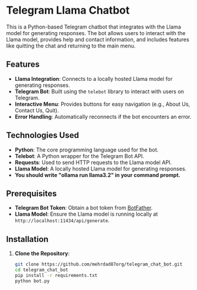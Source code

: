 # Telegram Llama Chatbot

This is a Python-based Telegram chatbot that integrates with the Llama model for generating responses. The bot allows users to interact with the Llama model, provides help and contact information, and includes features like quitting the chat and returning to the main menu.

## Features

- **Llama Integration**: Connects to a locally hosted Llama model for generating responses.
- **Telegram Bot**: Built using the `telebot` library to interact with users on Telegram.
- **Interactive Menu**: Provides buttons for easy navigation (e.g., About Us, Contact Us, Quit).
- **Error Handling**: Automatically reconnects if the bot encounters an error.

## Technologies Used

- **Python**: The core programming language used for the bot.
- **Telebot**: A Python wrapper for the Telegram Bot API.
- **Requests**: Used to send HTTP requests to the Llama model API.
- **Llama Model**: A locally hosted Llama model for generating responses.
- **You should write "ollama run llama3.2" in your command prompt.**
## Prerequisites

- **Telegram Bot Token**: Obtain a bot token from [BotFather](https://core.telegram.org/bots#botfather).
- **Llama Model**: Ensure the Llama model is running locally at `http://localhost:11434/api/generate`.

## Installation

1. **Clone the Repository**:
   ```bash
   git clone https://github.com/mehrdad87org/telegram_chat_bot.git
   cd telegram_chat_bot
   pip install -r requirements.txt
   python bot.py
